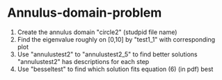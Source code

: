 # Annulus-domain-problem
1.  Create the annulus domain "circle2" (studpid file name)
2.  Find the eigenvalue roughly on [0,10] by "test1_1" with corresponding plot
3.  Use "annulustest2" to "annulustest2_5" to find better solutions
    "annulustest2" has descriptions for each step
5.  Use "besseltest" to find which solution fits equation (6) (in pdf) best
